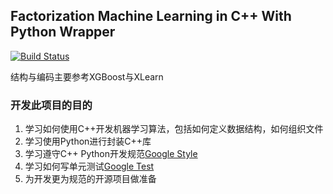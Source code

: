 ## Factorization Machine Learning in C++ With Python Wrapper

[![Build Status](https://travis-ci.org/naihaishy/FMLearn.svg?branch=master)](https://travis-ci.org/naihaishy/FMLearn)

结构与编码主要参考XGBoost与XLearn

### 开发此项目的目的
1. 学习如何使用C++开发机器学习算法，包括如何定义数据结构，如何组织文件
2. 学习使用Python进行封装C++库
3. 学习遵守C++ Python开发规范[Google Style](https://zh-google-styleguide.readthedocs.io/en/latest/contents/)
4. 学习如何写单元测试[Google Test](https://github.com/google/googletest)
5. 为开发更为规范的开源项目做准备